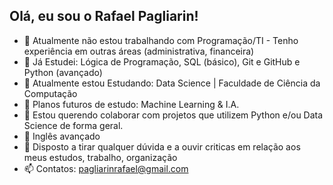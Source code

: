 ## Olá, eu sou o Rafael Pagliarin!

- 🔭 Atualmente não estou trabalhando com Programação/TI - Tenho experiência em outras áreas (administrativa, financeira)
- 🌱 Já Estudei: Lógica de Programação, SQL (básico), Git e GitHub e Python (avançado)
- 🌱 Atualmente estou Estudando: Data Science | Faculdade de Ciência da Computação
- 🌱 Planos futuros de estudo: Machine Learning & I.A.
- 👯 Estou querendo colaborar com projetos que utilizem Python e/ou Data Science de forma geral.
- 💬 Inglês avançado
- 💬 Disposto a tirar qualquer dúvida e a ouvir criticas em relação aos meus estudos, trabalho, organização
- 📫 Contatos: pagliarinrafael@gmail.com
